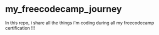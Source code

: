 # my_freecodecamp_journey
In this repo, i share all the things i'm coding during all my freecodecamp certification !!!
